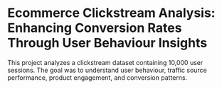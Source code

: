 # Ecommerce Clickstream Analysis: Enhancing Conversion Rates Through User Behaviour Insights
This project analyzes a clickstream dataset containing 10,000 user sessions. The goal was to understand user behaviour, traffic source performance, product engagement, and conversion patterns.
